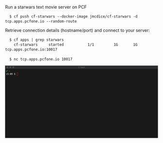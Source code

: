 Run a starwars text movie server on PCF

```console
  $ cf push cf-starwars --docker-image jmcdice/cf-starwars -d tcp.apps.pcfone.io --random-route
```

Retrieve connection details (hostname/port) and connect to your server:

```console
  $ cf apps | grep starwars
    cf-starwars     started           1/1         1G       1G     tcp.apps.pcfone.io:10017

  $ nc tcp.apps.pcfone.io 10017
```

![Example](./example.gif)

